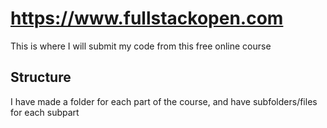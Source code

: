 # https://www.fullstackopen.com

This is where I will submit my code from this free online course

## Structure
I have made a folder for each part of the course, and have subfolders/files for each subpart